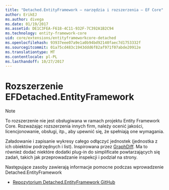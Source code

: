 ```yaml
---
title: "Detached.EntityFramework — narzędzia i rozszerzenia — EF Core"
author: ErikEJ
ms.author: divega
ms.date: 01/19/2017
ms.assetid: DE1C3FEA-F618-4C11-932F-7C392A1B2C94
ms.technology: entity-framework-core
uid: core/extensions/entityframeworkcore-detached
ms.openlocfilehash: 93937eee07a9e1a0b94bd92140faec7d1753332f
ms.sourcegitcommit: 01a75cd483c1943ddd6f82af971f07abde20912e
ms.translationtype: MT
ms.contentlocale: pl-PL
ms.lasthandoff: 10/27/2017
---
```

# <a name="efdetachedentityframework-extension"></a>Rozszerzenie EFDetached.EntityFramework

> [!NOTE]  
> To rozszerzenie nie jest obsługiwana w ramach projektu Entity Framework Core. Rozważając rozszerzenia innych firm, należy ocenić jakości, licencjonowanie, obsługi, itp., aby upewnić się, że spełniają one wymagania.

Załadowanie i zapisanie wykresy całego odłączyć jednostek (jednostka z ich obiektów podrzędnych i list). Inspirowana przez [GraphDiff](https://github.com/refactorthis/GraphDiff/). Ma to również dodać niektóre dodatki plug-in do simplificate powtarzających się zadań, takich jak przeprowadzanie inspekcji i podział na strony.

Następujące zasoby zawierają informacje pomocne podczas wprowadzenie Detached.EntityFramework
* [Repozytorium Detached.EntityFramework GitHub](https://github.com/leonardoporro/Detached/)
